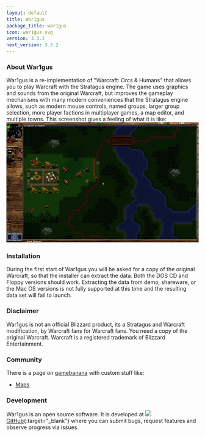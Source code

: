 ```yaml
---
layout: default
title: War1gus
package_title: war1gus
icon: war1gus.svg
version: 3.3.1
next_version: 3.3.2
---
```

### About War1gus

War1gus is a re-implementation of "Warcraft: Orcs & Humans" that allows you to
play Warcraft with the Stratagus engine. The game uses graphics and sounds from
the original Warcraft, but improves the gameplay mechanisms with many modern
conveniences that the Stratagus engine allows, such as modern mouse controls,
named groups, larger group selection, more player factions in multiplayer games,
a map editor, and multiple towns. This screenshot gives a feeling of what it is
like: ![](img/screenshotWar1gus.png)

### Installation

During the first start of War1gus you will be asked for a copy of the original
Warcraft, so that the installer can extract the data. Both the DOS CD and Floppy
versions should work. Extracting the data from demo, shareware, or the Mac OS
versions is not fully supported at this time and the resulting data set will
fail to launch.

### Disclaimer

War1gus is not an official Blizzard product, its a Stratagus and Warcraft
modification, by Warcraft fans for Warcraft fans. You need a copy of the
original Warcraft.  Warcraft is a registered trademark of Blizzard
Entertainment.

### Community

There is a page on [gamebanana](https://gamebanana.com/games/9777) with custom stuff like:

- [Maps](https://gamebanana.com/mods/cats/12553)

### Development

War1gus is an open source software. It is developed at
[![](img/github.svg)GitHub](https://github.com/Wargus/war1gus){:target="_blank"}
where you can submit bugs, request features and observe progress via issues.
